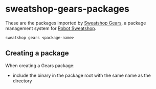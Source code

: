 # sweatshop-gears-packages

These are the packages imported by [Sweatshop Gears](https://github.com/JScott/sweatshop-gears-cli), a package management system for [Robot Sweatshop](https://github.com/JScott/robot_sweatshop).

`sweatshop gears <package-name>`

## Creating a package

When creating a Gears package:

- include the binary in the package root with the same name as the directory
